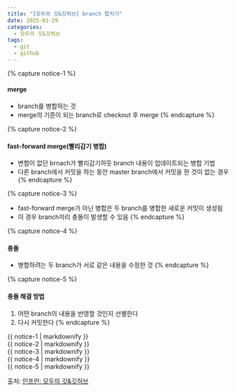 ```yaml
---
title: "[모두의 깃&깃허브] branch 합치기"
date: 2025-01-29
categories:
  - 모두의 깃&깃허브
tags:
  - git
  - github
---
```


{% capture notice-1 %}
#### merge

* branch를 병합하는 것
* merge의 기준이 되는 branch로 checkout 후 merge
{% endcapture %}

{% capture notice-2 %}
#### fast-forward merge(빨리감기 병합)

* 변함이 없던 brnach가 빨리감기하듯 branch 내용이 업데이트되는 병합 기법
* 다른 branch에서 커밋을 하는 동안 master branch에서 커밋을 한 것이 없는 경우
{% endcapture %}

{% capture notice-3 %}
* fast-forward merge가 아닌 병합은 두 branch를 병합한 새로운 커밋이 생성됨
* 이 경우 branch끼리 충돌이 발생할 수 있음
{% endcapture %}

{% capture notice-4 %}
#### 충돌

* 병합하려는 두 branch가 서로 같은 내용을 수정한 것
{% endcapture %}

{% capture notice-5 %}
#### 충돌 해결 방법

1. 어떤 branch의 내용을 반영할 것인지 선별한다
2. 다시 커밋한다
{% endcapture %}

<div class="notice">
  {{ notice-1 | markdownify }}
</div>

<div class="notice">
  {{ notice-2 | markdownify }}
</div>

<div class="notice">
  {{ notice-3 | markdownify }}
</div>

<div class="notice">
  {{ notice-4 | markdownify }}
</div>

<div class="notice">
  {{ notice-5 | markdownify }}
</div>

출처: [인프런: 모두의 깃&깃허브][source]

[source]: https://www.inflearn.com/course/%EB%AA%A8%EB%91%90%EC%9D%98-%EA%B9%83-%EA%B9%83%ED%97%88%EB%B8%8C/dashboard

